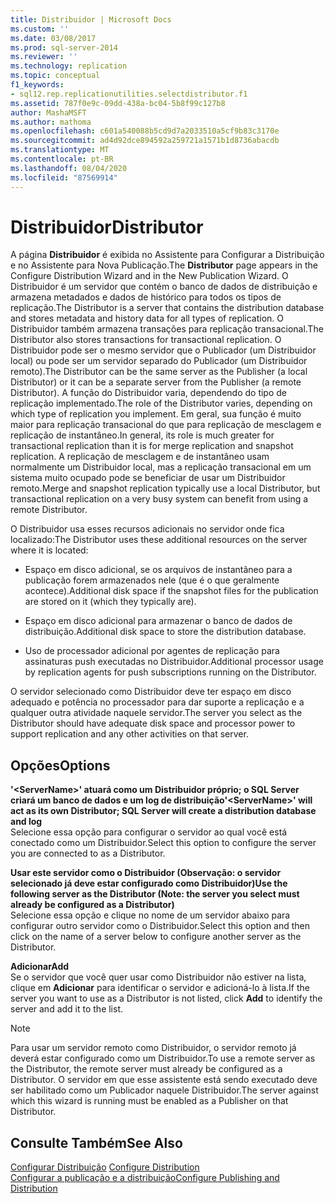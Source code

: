```yaml
---
title: Distribuidor | Microsoft Docs
ms.custom: ''
ms.date: 03/08/2017
ms.prod: sql-server-2014
ms.reviewer: ''
ms.technology: replication
ms.topic: conceptual
f1_keywords:
- sql12.rep.replicationutilities.selectdistributor.f1
ms.assetid: 787f0e9c-09dd-438a-bc04-5b8f99c127b8
author: MashaMSFT
ms.author: mathoma
ms.openlocfilehash: c601a540088b5cd9d7a2033510a5cf9b83c3170e
ms.sourcegitcommit: ad4d92dce894592a259721a1571b1d8736abacdb
ms.translationtype: MT
ms.contentlocale: pt-BR
ms.lasthandoff: 08/04/2020
ms.locfileid: "87569914"
---
```

# <a name="distributor"></a><span data-ttu-id="582ad-102">Distribuidor</span><span class="sxs-lookup"><span data-stu-id="582ad-102">Distributor</span></span>
  <span data-ttu-id="582ad-103">A página **Distribuidor** é exibida no Assistente para Configurar a Distribuição e no Assistente para Nova Publicação.</span><span class="sxs-lookup"><span data-stu-id="582ad-103">The **Distributor** page appears in the Configure Distribution Wizard and in the New Publication Wizard.</span></span> <span data-ttu-id="582ad-104">O Distribuidor é um servidor que contém o banco de dados de distribuição e armazena metadados e dados de histórico para todos os tipos de replicação.</span><span class="sxs-lookup"><span data-stu-id="582ad-104">The Distributor is a server that contains the distribution database and stores metadata and history data for all types of replication.</span></span> <span data-ttu-id="582ad-105">O Distribuidor também armazena transações para replicação transacional.</span><span class="sxs-lookup"><span data-stu-id="582ad-105">The Distributor also stores transactions for transactional replication.</span></span> <span data-ttu-id="582ad-106">O Distribuidor pode ser o mesmo servidor que o Publicador (um Distribuidor local) ou pode ser um servidor separado do Publicador (um Distribuidor remoto).</span><span class="sxs-lookup"><span data-stu-id="582ad-106">The Distributor can be the same server as the Publisher (a local Distributor) or it can be a separate server from the Publisher (a remote Distributor).</span></span> <span data-ttu-id="582ad-107">A função do Distribuidor varia, dependendo do tipo de replicação implementado.</span><span class="sxs-lookup"><span data-stu-id="582ad-107">The role of the Distributor varies, depending on which type of replication you implement.</span></span> <span data-ttu-id="582ad-108">Em geral, sua função é muito maior para replicação transacional do que para replicação de mesclagem e replicação de instantâneo.</span><span class="sxs-lookup"><span data-stu-id="582ad-108">In general, its role is much greater for transactional replication than it is for merge replication and snapshot replication.</span></span> <span data-ttu-id="582ad-109">A replicação de mesclagem e de instantâneo usam normalmente um Distribuidor local, mas a replicação transacional em um sistema muito ocupado pode se beneficiar de usar um Distribuidor remoto.</span><span class="sxs-lookup"><span data-stu-id="582ad-109">Merge and snapshot replication typically use a local Distributor, but transactional replication on a very busy system can benefit from using a remote Distributor.</span></span>  
  
 <span data-ttu-id="582ad-110">O Distribuidor usa esses recursos adicionais no servidor onde fica localizado:</span><span class="sxs-lookup"><span data-stu-id="582ad-110">The Distributor uses these additional resources on the server where it is located:</span></span>  
  
-   <span data-ttu-id="582ad-111">Espaço em disco adicional, se os arquivos de instantâneo para a publicação forem armazenados nele (que é o que geralmente acontece).</span><span class="sxs-lookup"><span data-stu-id="582ad-111">Additional disk space if the snapshot files for the publication are stored on it (which they typically are).</span></span>  
  
-   <span data-ttu-id="582ad-112">Espaço em disco adicional para armazenar o banco de dados de distribuição.</span><span class="sxs-lookup"><span data-stu-id="582ad-112">Additional disk space to store the distribution database.</span></span>  
  
-   <span data-ttu-id="582ad-113">Uso de processador adicional por agentes de replicação para assinaturas push executadas no Distribuidor.</span><span class="sxs-lookup"><span data-stu-id="582ad-113">Additional processor usage by replication agents for push subscriptions running on the Distributor.</span></span>  
  
 <span data-ttu-id="582ad-114">O servidor selecionado como Distribuidor deve ter espaço em disco adequado e potência no processador para dar suporte a replicação e a qualquer outra atividade naquele servidor.</span><span class="sxs-lookup"><span data-stu-id="582ad-114">The server you select as the Distributor should have adequate disk space and processor power to support replication and any other activities on that server.</span></span>  
  
## <a name="options"></a><span data-ttu-id="582ad-115">Opções</span><span class="sxs-lookup"><span data-stu-id="582ad-115">Options</span></span>  
 <span data-ttu-id="582ad-116">**'\<ServerName>' atuará como um Distribuidor próprio; o SQL Server criará um banco de dados e um log de distribuição**</span><span class="sxs-lookup"><span data-stu-id="582ad-116">**'\<ServerName>' will act as its own Distributor; SQL Server will create a distribution database and log**</span></span>  
 <span data-ttu-id="582ad-117">Selecione essa opção para configurar o servidor ao qual você está conectado como um Distribuidor.</span><span class="sxs-lookup"><span data-stu-id="582ad-117">Select this option to configure the server you are connected to as a Distributor.</span></span>  
  
 <span data-ttu-id="582ad-118">**Usar este servidor como o Distribuidor (Observação: o servidor selecionado já deve estar configurado como Distribuidor)**</span><span class="sxs-lookup"><span data-stu-id="582ad-118">**Use the following server as the Distributor (Note: the server you select must already be configured as a Distributor)**</span></span>  
 <span data-ttu-id="582ad-119">Selecione essa opção e clique no nome de um servidor abaixo para configurar outro servidor como o Distribuidor.</span><span class="sxs-lookup"><span data-stu-id="582ad-119">Select this option and then click on the name of a server below to configure another server as the Distributor.</span></span>  
  
 <span data-ttu-id="582ad-120">**Adicionar**</span><span class="sxs-lookup"><span data-stu-id="582ad-120">**Add**</span></span>  
 <span data-ttu-id="582ad-121">Se o servidor que você quer usar como Distribuidor não estiver na lista, clique em **Adicionar** para identificar o servidor e adicioná-lo à lista.</span><span class="sxs-lookup"><span data-stu-id="582ad-121">If the server you want to use as a Distributor is not listed, click **Add** to identify the server and add it to the list.</span></span>  
  
> [!NOTE]  
>  <span data-ttu-id="582ad-122">Para usar um servidor remoto como Distribuidor, o servidor remoto já deverá estar configurado como um Distribuidor.</span><span class="sxs-lookup"><span data-stu-id="582ad-122">To use a remote server as the Distributor, the remote server must already be configured as a Distributor.</span></span> <span data-ttu-id="582ad-123">O servidor em que esse assistente está sendo executado deve ser habilitado como um Publicador naquele Distribuidor.</span><span class="sxs-lookup"><span data-stu-id="582ad-123">The server against which this wizard is running must be enabled as a Publisher on that Distributor.</span></span>  
  
## <a name="see-also"></a><span data-ttu-id="582ad-124">Consulte Também</span><span class="sxs-lookup"><span data-stu-id="582ad-124">See Also</span></span>  
 <span data-ttu-id="582ad-125">[Configurar Distribuição](configure-distribution.md) </span><span class="sxs-lookup"><span data-stu-id="582ad-125">[Configure Distribution](configure-distribution.md) </span></span>  
 [<span data-ttu-id="582ad-126">Configurar a publicação e a distribuição</span><span class="sxs-lookup"><span data-stu-id="582ad-126">Configure Publishing and Distribution</span></span>](configure-publishing-and-distribution.md)  
  
  
